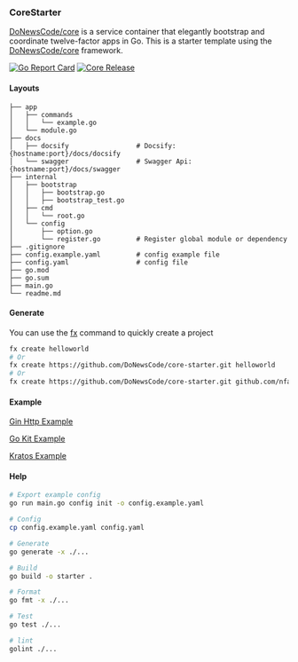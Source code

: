 ### CoreStarter

[DoNewsCode/core](https://github.com/DoNewsCode/core) is a service container that elegantly bootstrap and coordinate twelve-factor apps in Go.
This is a starter template using the [DoNewsCode/core](https://github.com/DoNewsCode/core) framework.

[![Go Report Card](https://goreportcard.com/badge/github.com/DoNewsCode/core-starter)](https://goreportcard.com/report/github.com/DoNewsCode/core-starter)
[![Core Release](https://img.shields.io/github/release/DoNewsCode/core.svg)](https://github.com/DoNewsCode/core/releases/latest)

#### Layouts

```
├── app
│   ├── commands
│   │   └── example.go
│   └── module.go
├── docs
│   ├── docsify                 # Docsify: {hostname:port}/docs/docsify
│   └── swagger                 # Swagger Api: {hostname:port}/docs/swagger
├── internal
│   ├── bootstrap
│   │   ├── bootstrap.go
│   │   ├── bootstrap_test.go
│   ├── cmd
│   │   └── root.go
│   └── config
│       ├── option.go
│       └── register.go         # Register global module or dependency
├── .gitignore
├── config.example.yaml         # config example file
├── config.yaml                 # config file
├── go.mod
├── go.sum
├── main.go
└── readme.md
```

#### Generate

You can use the [fx](https://github.com/nfangxu/tools) command to quickly create a project

```bash
fx create helloworld
# Or
fx create https://github.com/DoNewsCode/core-starter.git helloworld
# Or
fx create https://github.com/DoNewsCode/core-starter.git github.com/nfangxu/helloworld
```

#### Example

[Gin Http Example](https://github.com/DoNewsCode/core-starter/tree/gin-http)

[Go Kit Example](https://github.com/DoNewsCode/core-starter/tree/go-kit)

[Kratos Example](https://github.com/DoNewsCode/core-starter/tree/kratos)

#### Help

```bash
# Export example config
go run main.go config init -o config.example.yaml

# Config
cp config.example.yaml config.yaml

# Generate
go generate -x ./...

# Build
go build -o starter .

# Format
go fmt -x ./...

# Test
go test ./...

# lint
golint ./...
```
